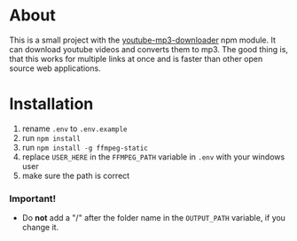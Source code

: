 # About
This is a small project with the [youtube-mp3-downloader](https://www.npmjs.com/package/youtube-mp3-downloader) npm module. It can download youtube videos and converts them to mp3. The good thing is, that this works for multiple links at once and is faster than other open source web applications.

# Installation
1. rename `.env` to `.env.example`
2. run `npm install`
3. run `npm install -g ffmpeg-static`
4. replace `USER_HERE` in the `FFMPEG_PATH` variable in `.env` with your windows user
5. make sure the path is correct

### Important!
- Do **not** add a "/" after the folder name in the `OUTPUT_PATH` variable, if you change it.
